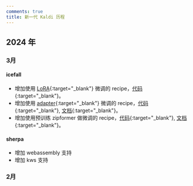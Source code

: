 ```yaml
---
comments: true
title: 新一代 Kaldi 历程
---
```


## 2024 年

### 3月

#### icefall

- 增加使用 [LoRA](https://arxiv.org/abs/2106.09685){:target="_blank"} 微调的 recipe，[代码](https://github.com/k2-fsa/icefall/pull/1540){:target="_blank"}。
- 增加使用 [adapter](https://arxiv.org/pdf/1902.00751.pdf){:target="_blank"} 微调的 recipe，[代码](https://github.com/k2-fsa/icefall/pull/1512){:target="_blank"}, [文档](https://k2-fsa.github.io/icefall/recipes/Finetune/adapter/finetune_adapter.html){:target="_blank"}。
- 增加使用预训练 zipformer 做微调的 recipe，[代码](https://github.com/k2-fsa/icefall/pull/1484){:target="_blank"}, [文档](https://k2-fsa.github.io/icefall/recipes/Finetune/from_supervised/finetune_zipformer.html){:target="_blank"}。


#### sherpa

- 增加 webassembly 支持
- 增加 kws 支持


### 2月